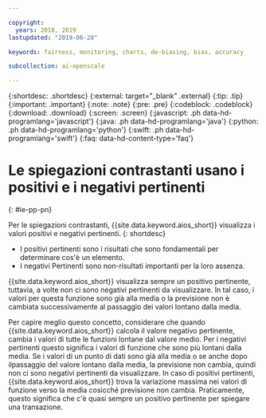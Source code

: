 ```yaml
---

copyright:
  years: 2018, 2019
lastupdated: "2019-06-28"

keywords: fairness, monitoring, charts, de-biasing, bias, accuracy

subcollection: ai-openscale

---
```


{:shortdesc: .shortdesc}
{:external: target="_blank" .external}
{:tip: .tip}
{:important: .important}
{:note: .note}
{:pre: .pre}
{:codeblock: .codeblock}
{:download: .download}
{:screen: .screen}
{:javascript: .ph data-hd-programlang='javascript'}
{:java: .ph data-hd-programlang='java'}
{:python: .ph data-hd-programlang='python'}
{:swift: .ph data-hd-programlang='swift'}
{:faq: data-hd-content-type='faq'}

# Le spiegazioni contrastanti usano i positivi e i negativi pertinenti
{: #ie-pp-pn}

Per le spiegazioni contrastanti, {{site.data.keyword.aios_short}} visualizza i valori positivi e negativi pertinenti.
{: shortdesc}

- I positivi pertinenti sono i risultati che sono fondamentali per determinare cos'è un elemento.
- I negativi Pertinenti sono non-risultati importanti per la loro assenza.

{{site.data.keyword.aios_short}} visualizza sempre un positivo pertinente, tuttavia, a volte non ci sono negativi pertinenti da visualizzare. In tal caso, i valori per questa funzione sono già alla media o la previsione non è cambiata successivamente al passaggio dei valori lontano dalla media.

Per capire meglio questo concetto, considerare che quando {{site.data.keyword.aios_short}} calcola il valore negativo pertinente, cambia i valori di tutte le funzioni lontane dal valore medio. Per i negativi pertinenti questo significa i valori di funzione che sono più lontani dalla media. Se i valori di un punto di dati sono già alla media o se anche dopo ilpassaggio del valore lontano dalla media, la previsione non cambia, quindi non ci sono negativi pertinenti da visualizzare. In caso di positivi pertinenti, {{site.data.keyword.aios_short}} trova la variazione massima nei valori di funzione verso la media cosicché previsione non cambia. Praticamente, questo significa che c'è quasi sempre un positivo pertinente per spiegare una transazione.

